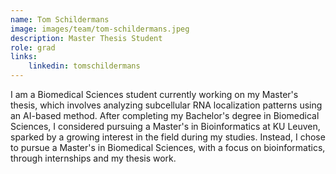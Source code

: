 ```yaml
---
name: Tom Schildermans
image: images/team/tom-schildermans.jpeg
description: Master Thesis Student
role: grad
links:
    linkedin: tomschildermans
---
```

I am a Biomedical Sciences student currently working on my Master's thesis, which involves analyzing subcellular RNA localization patterns using an AI-based method. After completing my Bachelor's degree in Biomedical Sciences, I considered pursuing a Master's in Bioinformatics at KU Leuven, sparked by a growing interest in the field during my studies. Instead, I chose to pursue a Master's in Biomedical Sciences, with a focus on bioinformatics, through internships and my thesis work.